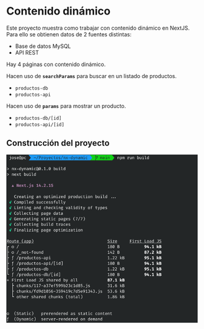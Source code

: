 # Contenido dinámico

Este proyecto muestra como trabajar con contenido dinámico en NextJS.  
Para ello se obtienen datos de 2 fuentes distintas:

- Base de datos MySQL
- API REST 

Hay 4 páginas con contenido dinámico.

Hacen uso de **`searchParams`** para buscar en un listado de productos.
- `productos-db`
- `productos-api`

Hacen uso de **`params`** para mostrar un producto.
- `productos-db/[id]`
- `productos-api/[id]`


## Construcción del proyecto

![Build](public/build.png)